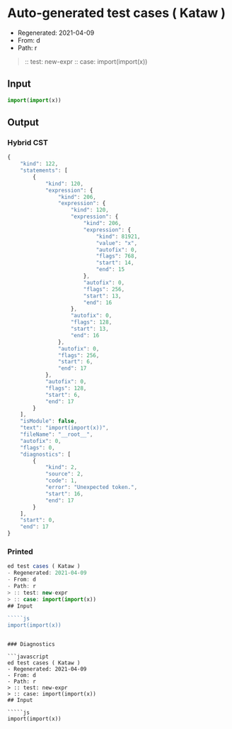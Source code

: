 # Auto-generated test cases ( Kataw )
- Regenerated: 2021-04-09
- From: d
- Path: r
> :: test: new-expr
> :: case: import(import(x))
## Input

`````js
import(import(x))
`````

## Output

### Hybrid CST

```javascript
{
    "kind": 122,
    "statements": [
        {
            "kind": 120,
            "expression": {
                "kind": 206,
                "expression": {
                    "kind": 120,
                    "expression": {
                        "kind": 206,
                        "expression": {
                            "kind": 81921,
                            "value": "x",
                            "autofix": 0,
                            "flags": 768,
                            "start": 14,
                            "end": 15
                        },
                        "autofix": 0,
                        "flags": 256,
                        "start": 13,
                        "end": 16
                    },
                    "autofix": 0,
                    "flags": 128,
                    "start": 13,
                    "end": 16
                },
                "autofix": 0,
                "flags": 256,
                "start": 6,
                "end": 17
            },
            "autofix": 0,
            "flags": 128,
            "start": 6,
            "end": 17
        }
    ],
    "isModule": false,
    "text": "import(import(x))",
    "fileName": "__root__",
    "autofix": 0,
    "flags": 0,
    "diagnostics": [
        {
            "kind": 2,
            "source": 2,
            "code": 1,
            "error": "Unexpected token.",
            "start": 16,
            "end": 17
        }
    ],
    "start": 0,
    "end": 17
}
```

### Printed

```javascript
ed test cases ( Kataw )
- Regenerated: 2021-04-09
- From: d
- Path: r
> :: test: new-expr
> :: case: import(import(x))
## Input

`````js
import(import(x))
`````
```

### Diagnostics

```javascript
ed test cases ( Kataw )
- Regenerated: 2021-04-09
- From: d
- Path: r
> :: test: new-expr
> :: case: import(import(x))
## Input

`````js
import(import(x))
`````
```

